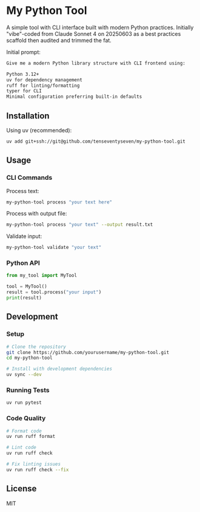 # My Python Tool

A simple tool with CLI interface built with modern Python practices. Initially "vibe"-coded from Claude Sonnet 4 on 20250603 as a best practices scaffold then audited and trimmed the fat.

Initial prompt:

```txt
Give me a modern Python library structure with CLI frontend using:

Python 3.12+
uv for dependency management
ruff for linting/formatting
typer for CLI
Minimal configuration preferring built-in defaults
```

## Installation

Using uv (recommended):

```bash
uv add git+ssh://git@github.com/tenseventyseven/my-python-tool.git
```

## Usage

### CLI Commands

Process text:

```bash
my-python-tool process "your text here"
```

Process with output file:

```bash
my-python-tool process "your text" --output result.txt
```

Validate input:

```bash
my-python-tool validate "your text"
```

### Python API

```python
from my_tool import MyTool

tool = MyTool()
result = tool.process("your input")
print(result)
```

## Development

### Setup

```bash
# Clone the repository
git clone https://github.com/yourusername/my-python-tool.git
cd my-python-tool

# Install with development dependencies
uv sync --dev
```

### Running Tests

```bash
uv run pytest
```

### Code Quality

```bash
# Format code
uv run ruff format

# Lint code
uv run ruff check

# Fix linting issues
uv run ruff check --fix
```

## License

MIT
